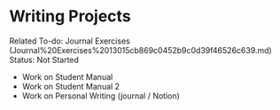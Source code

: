 # Writing Projects

Related To-do: Journal Exercises (Journal%20Exercises%2013015cb869c0452b9c0d39f46526c639.md)
Status: Not Started

- Work on Student Manual
- Work on Student Manual 2
- Work on Personal Writing (journal / Notion)